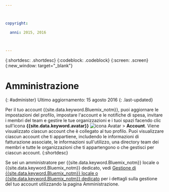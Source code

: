```yaml
---



copyright:

  anni: 2015, 2016



---
```


{:shortdesc: .shortdesc}
{:codeblock: .codeblock}
{:screen: .screen}
{:new_window: target="_blank"}


# Amministrazione
{: #administer}
Ultimo aggiornamento: 15 agosto 2016
{: .last-updated}

Per il tuo account {{site.data.keyword.Bluemix_notm}}, puoi aggiornare le impostazioni del profilo, impostare l'account e le notifiche di spesa, invitare i membri del team e gestire le tue organizzazioni e i tuoi spazi facendo clic sull'icona **{{site.data.keyword.avatar}}** ![icona Avatar](../icons/i-avatar-icon.svg) &gt; **Account**. Viene visualizzato ciascun account che è collegato al tuo profilo. Puoi visualizzare ciascun account che ti appartiene, includendo le informazioni di fatturazione associate, le informazioni sull'utilizzo, una directory team dei membri e tutte le organizzazioni che ti appartengono o che gestisci per ciascun account.
{:shortdesc}

Se sei un amministratore per {{site.data.keyword.Bluemix_notm}} locale o {{site.data.keyword.Bluemix_notm}} dedicato, vedi [Gestione di {{site.data.keyword.Bluemix_notm}} locale o {{site.data.keyword.Bluemix_notm}} dedicato](index.html#mng) per i dettagli sulla gestione del tuo account utilizzando la pagina Amministrazione.

